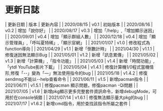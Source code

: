 # 更新日誌
| 更新日期 | 版本 | 更新內容 |
| 2020/08/15 | v0.1 | 初始版本 |
| 2020/08/16 | v0.2 | 增加「說你好」 |
| 2020/08/17 | v0.3 | 增加「/help」,「增加顯示迷因」 |
| 2020/09/01 | v0.4 | 增加「顯示群組人數」 |
| 2020/12/18 | v0.4 | 增加「顯示管理員」,「呼叫夏特稀」,「顯示官網」 |
| 2021/01/07 | v1.0 | 修改程式為function導向 |
| 2021/04/29 | v1.1 | 新增「倒數計時」 |
| 2021/04/30 | v1.1.1 | 修復迷因無法顯示Bug |
| 2021/05/01 | v1.2 | 新增「訊息累傳」 |
| 2021/05/02 | v1.3 | 新增「計算機」,「指令功能」 |
| 2021/05/03 | v1.4 | 新增「時間功能」,「ytdl YouTube影片下載」 |
| 2021/05/04 | v1.4.1 | 修復計算機1/0程式當機情形,修復「--」變為「—」無法使用指令的bug |
| 2021/05/18 | v1.4.2 | 修復sendmsg不能以--help查看命令 |
| 2021/06/11 | v1.5 | 新增pacman指令 |
| 2021/06/11 | v1.5.1 | 修復pacman 顯示問題，修復pacman -Qi問題 |
| 2021/07/05 | v1.6 | 新增pkg顯示更多完整套件資訊命令，新增debugMode，可用於在console偵錯 |
| 2021/07/14 | v1.6.1 | 修復無法顯示量大pkg的bug |
| 2021/07/17 | v1.6.2 | 新增cmd指令，用於查找該指令所屬之套件 |
